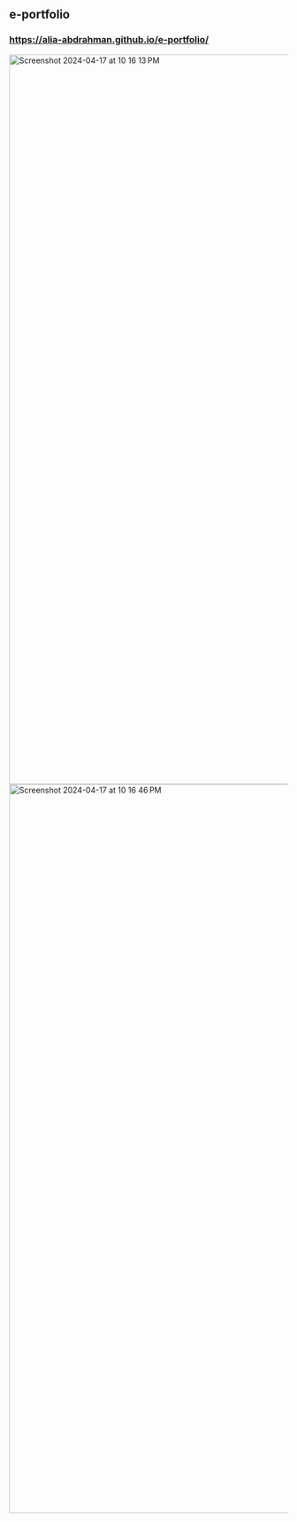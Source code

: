 ## e-portfolio

### https://alia-abdrahman.github.io/e-portfolio/

<img width="1317" alt="Screenshot 2024-04-17 at 10 16 13 PM" src="https://github.com/alia-abdrahman/e-portfolio/assets/58384535/4cb9ed44-04c4-4127-b1b9-18ab6658fda7">

<img width="1316" alt="Screenshot 2024-04-17 at 10 16 46 PM" src="https://github.com/alia-abdrahman/e-portfolio/assets/58384535/f2a7eb5f-1cd8-4181-b321-866b5e3ea8e8">
